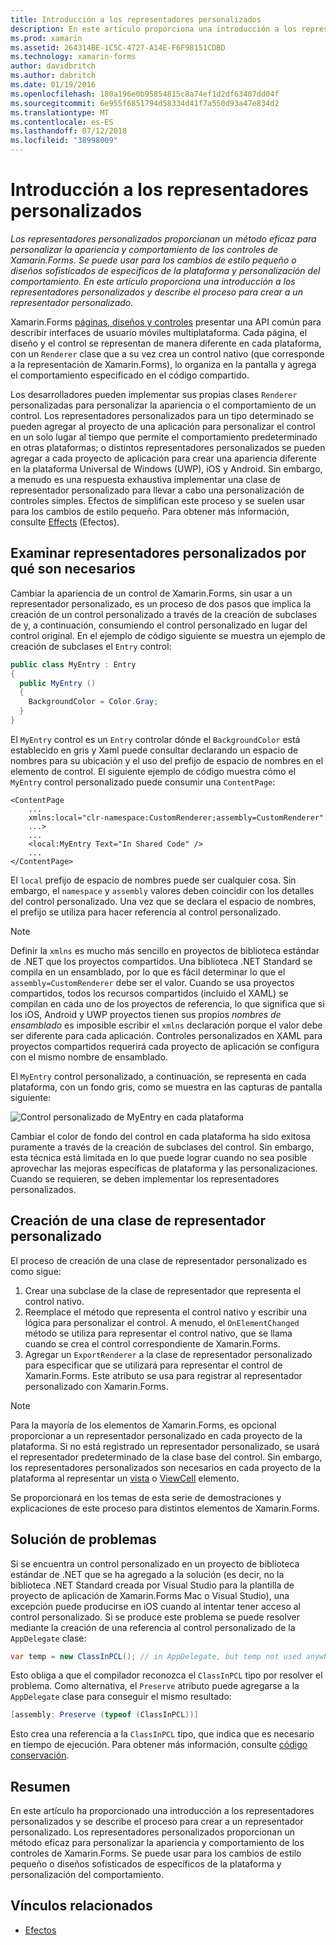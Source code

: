 ```yaml
---
title: Introducción a los representadores personalizados
description: En este artículo proporciona una introducción a los representadores personalizados y describe el proceso para crear a un representador personalizado.
ms.prod: xamarin
ms.assetid: 264314BE-1C5C-4727-A14E-F6F98151CDBD
ms.technology: xamarin-forms
author: davidbritch
ms.author: dabritch
ms.date: 01/19/2016
ms.openlocfilehash: 180a196e0b95854815c8a74ef1d2df63407dd04f
ms.sourcegitcommit: 6e955f6851794d58334d41f7a550d93a47e834d2
ms.translationtype: MT
ms.contentlocale: es-ES
ms.lasthandoff: 07/12/2018
ms.locfileid: "38998009"
---
```

# <a name="introduction-to-custom-renderers"></a>Introducción a los representadores personalizados

_Los representadores personalizados proporcionan un método eficaz para personalizar la apariencia y comportamiento de los controles de Xamarin.Forms. Se puede usar para los cambios de estilo pequeño o diseños sofisticados de específicos de la plataforma y personalización del comportamiento. En este artículo proporciona una introducción a los representadores personalizados y describe el proceso para crear a un representador personalizado._

Xamarin.Forms [páginas, diseños y controles](~/xamarin-forms/user-interface/controls/index.md) presentar una API común para describir interfaces de usuario móviles multiplataforma. Cada página, el diseño y el control se representan de manera diferente en cada plataforma, con un `Renderer` clase que a su vez crea un control nativo (que corresponde a la representación de Xamarin.Forms), lo organiza en la pantalla y agrega el comportamiento especificado en el código compartido.

Los desarrolladores pueden implementar sus propias clases `Renderer` personalizadas para personalizar la apariencia o el comportamiento de un control. Los representadores personalizados para un tipo determinado se pueden agregar al proyecto de una aplicación para personalizar el control en un solo lugar al tiempo que permite el comportamiento predeterminado en otras plataformas; o distintos representadores personalizados se pueden agregar a cada proyecto de aplicación para crear una apariencia diferente en la plataforma Universal de Windows (UWP), iOS y Android. Sin embargo, a menudo es una respuesta exhaustiva implementar una clase de representador personalizado para llevar a cabo una personalización de controles simples. Efectos de simplifican este proceso y se suelen usar para los cambios de estilo pequeño. Para obtener más información, consulte [Effects](~/xamarin-forms/app-fundamentals/effects/index.md) (Efectos).

## <a name="examining-why-custom-renderers-are-necessary"></a>Examinar representadores personalizados por qué son necesarios

Cambiar la apariencia de un control de Xamarin.Forms, sin usar a un representador personalizado, es un proceso de dos pasos que implica la creación de un control personalizado a través de la creación de subclases de y, a continuación, consumiendo el control personalizado en lugar del control original. En el ejemplo de código siguiente se muestra un ejemplo de creación de subclases el `Entry` control:

```csharp
public class MyEntry : Entry
{
  public MyEntry ()
  {
    BackgroundColor = Color.Gray;
  }
}
```

El `MyEntry` control es un `Entry` controlar dónde el `BackgroundColor` está establecido en gris y Xaml puede consultar declarando un espacio de nombres para su ubicación y el uso del prefijo de espacio de nombres en el elemento de control. El siguiente ejemplo de código muestra cómo el `MyEntry` control personalizado puede consumir una `ContentPage`:

```xaml
<ContentPage
    ...
    xmlns:local="clr-namespace:CustomRenderer;assembly=CustomRenderer"
    ...>
    ...
    <local:MyEntry Text="In Shared Code" />
    ...
</ContentPage>
```

El `local` prefijo de espacio de nombres puede ser cualquier cosa. Sin embargo, el `namespace` y `assembly` valores deben coincidir con los detalles del control personalizado. Una vez que se declara el espacio de nombres, el prefijo se utiliza para hacer referencia al control personalizado.

> [!NOTE]
> Definir la `xmlns` es mucho más sencillo en proyectos de biblioteca estándar de .NET que los proyectos compartidos. Una biblioteca .NET Standard se compila en un ensamblado, por lo que es fácil determinar lo que el `assembly=CustomRenderer` debe ser el valor. Cuando se usa proyectos compartidos, todos los recursos compartidos (incluido el XAML) se compilan en cada uno de los proyectos de referencia, lo que significa que si los iOS, Android y UWP proyectos tienen sus propios *nombres de ensamblado* es imposible escribir el `xmlns` declaración porque el valor debe ser diferente para cada aplicación. Controles personalizados en XAML para proyectos compartidos requerirá cada proyecto de aplicación se configura con el mismo nombre de ensamblado.

El `MyEntry` control personalizado, a continuación, se representa en cada plataforma, con un fondo gris, como se muestra en las capturas de pantalla siguiente:

![](introduction-images/screenshots.png "Control personalizado de MyEntry en cada plataforma")

Cambiar el color de fondo del control en cada plataforma ha sido exitosa puramente a través de la creación de subclases del control. Sin embargo, esta técnica está limitada en lo que puede lograr cuando no sea posible aprovechar las mejoras específicas de plataforma y las personalizaciones. Cuando se requieren, se deben implementar los representadores personalizados.

## <a name="creating-a-custom-renderer-class"></a>Creación de una clase de representador personalizado

El proceso de creación de una clase de representador personalizado es como sigue:

1. Crear una subclase de la clase de representador que representa el control nativo.
1. Reemplace el método que representa el control nativo y escribir una lógica para personalizar el control. A menudo, el `OnElementChanged` método se utiliza para representar el control nativo, que se llama cuando se crea el control correspondiente de Xamarin.Forms.
1. Agregar un `ExportRenderer` a la clase de representador personalizado para especificar que se utilizará para representar el control de Xamarin.Forms. Este atributo se usa para registrar al representador personalizado con Xamarin.Forms.

> [!NOTE]
> Para la mayoría de los elementos de Xamarin.Forms, es opcional proporcionar a un representador personalizado en cada proyecto de la plataforma. Si no está registrado un representador personalizado, se usará el representador predeterminado de la clase base del control. Sin embargo, los representadores personalizados son necesarios en cada proyecto de la plataforma al representar un [vista](xref:Xamarin.Forms.View) o [ViewCell](xref:Xamarin.Forms.ViewCell) elemento.

Se proporcionará en los temas de esta serie de demostraciones y explicaciones de este proceso para distintos elementos de Xamarin.Forms.

## <a name="troubleshooting"></a>Solución de problemas

Si se encuentra un control personalizado en un proyecto de biblioteca estándar de .NET que se ha agregado a la solución (es decir, no la biblioteca .NET Standard creada por Visual Studio para la plantilla de proyecto de aplicación de Xamarin.Forms Mac o Visual Studio), una excepción puede producirse en iOS cuando al intentar tener acceso al control personalizado. Si se produce este problema se puede resolver mediante la creación de una referencia al control personalizado de la `AppDelegate` clase:

```csharp
var temp = new ClassInPCL(); // in AppDelegate, but temp not used anywhere
```

Esto obliga a que el compilador reconozca el `ClassInPCL` tipo por resolver el problema. Como alternativa, el `Preserve` atributo puede agregarse a la `AppDelegate` clase para conseguir el mismo resultado:

```csharp
[assembly: Preserve (typeof (ClassInPCL))]
```

Esto crea una referencia a la `ClassInPCL` tipo, que indica que es necesario en tiempo de ejecución. Para obtener más información, consulte [código conservación](~/ios/deploy-test/linker.md).

## <a name="summary"></a>Resumen

En este artículo ha proporcionado una introducción a los representadores personalizados y se describe el proceso para crear a un representador personalizado. Los representadores personalizados proporcionan un método eficaz para personalizar la apariencia y comportamiento de los controles de Xamarin.Forms. Se puede usar para los cambios de estilo pequeño o diseños sofisticados de específicos de la plataforma y personalización del comportamiento.


## <a name="related-links"></a>Vínculos relacionados

- [Efectos](~/xamarin-forms/app-fundamentals/effects/index.md)
